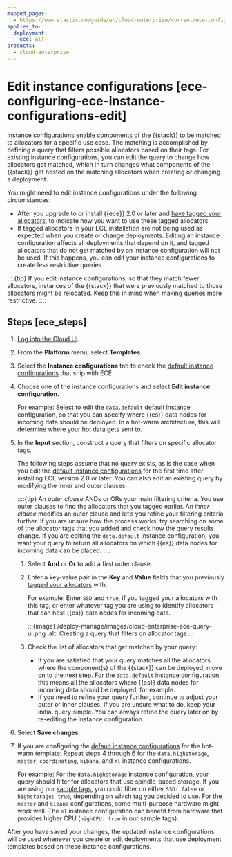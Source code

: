 ```yaml
---
mapped_pages:
  - https://www.elastic.co/guide/en/cloud-enterprise/current/ece-configuring-ece-instance-configurations-edit.html
applies_to:
  deployment:
    ece: all
products:
  - cloud-enterprise
---
```


# Edit instance configurations [ece-configuring-ece-instance-configurations-edit]

Instance configurations enable components of the {{stack}} to be matched to allocators for a specific use case. The matching is accomplished by defining a query that filters possible allocators based on their tags. For existing instance configurations, you can edit the query to change how allocators get matched, which in turn changes what components of the {{stack}} get hosted on the matching allocators when creating or changing a deployment.

You might need to edit instance configurations under the following circumstances:

* After you upgrade to or install {{ece}} 2.0 or later and [have tagged your allocators](ece-configuring-ece-tag-allocators.md), to indicate how you want to use these tagged allocators.
* If tagged allocators in your ECE installation are not being used as expected when you create or change deployments. Editing an instance configuration affects all deployments that depend on it, and tagged allocators that do not get matched by an instance configuration will not be used. If this happens, you can edit your instance configurations to create less restrictive queries.

::::{tip}
If you edit instance configurations, so that they match fewer allocators, instances of the {{stack}} that were previously matched to those allocators might be relocated. Keep this in mind when making queries more restrictive.
::::

## Steps [ece_steps]

1. [Log into the Cloud UI](log-into-cloud-ui.md).
2. From the **Platform** menu, select **Templates**.
3. Select the **Instance configurations** tab to check the [default instance configurations](./ece-configuring-ece-instance-configurations-default.md) that ship with ECE.
4. Choose one of the instance configurations and select **Edit instance configuration**.

    For example: Select to edit the `data.default` default instance configuration, so that you can specify where {{es}} data nodes for incoming data should be deployed. In a hot-warm architecture, this will determine where your hot data gets sent to.

5. In the **Input** section, construct a query that filters on specific allocator tags.

    The following steps assume that no query exists, as is the case when you edit the [default instance configurations](./ece-configuring-ece-instance-configurations-default.md) for the first time after installing ECE version 2.0 or later. You can also edit an existing query by modifying the inner and outer clauses.

    ::::{tip}
    An *outer clause* ANDs or ORs your main filtering criteria. You use outer clauses to find the allocators that you tagged earlier. An *inner clause* modifies an outer clause and let’s you refine your filtering criteria further. If you are unsure how the process works, try searching on some of the allocator tags that you added and check how the query results change. If you are editing the `data.default` instance configuration, you want your query to return all allocators on which {{es}} data nodes for incoming data can be placed.
    ::::


    1. Select **And** or **Or** to add a first outer clause.
    2. Enter a key-value pair in the **Key** and **Value** fields that you previously [tagged your allocators](ece-configuring-ece-tag-allocators.md) with.

        For example: Enter `SSD` and `true`, if you tagged your allocators with this tag, or enter whatever tag you are using to identify allocators that can host {{es}} data nodes for incoming data.

        :::{image} /deploy-manage/images/cloud-enterprise-ece-query-ui.png
        :alt: Creating a query that filters on allocator tags
        :::

    3. Check the list of allocators that get matched by your query:

        * If you are satisfied that your query matches all the allocators where the component(s) of the {{stack}} can be deployed, move on to the next step. For the `data.default` instance configuration, this means all the allocators where {{es}} data nodes for incoming data should be deployed, for example.
        * If you need to refine your query further, continue to adjust your outer or inner clauses. If you are unsure what to do, keep your initial query simple. You can always refine the query later on by re-editing the instance configuration.

6. Select **Save changes**.
7. If you are configuring the [default instance configurations](./ece-configuring-ece-instance-configurations-default.md) for the hot-warm template: Repeat steps 4 through 6 for the `data.highstorage`, `master`, `coordinating`, `kibana`, and `ml` instance configurations.

    For example: For the `data.highstorage` instance configuration, your query should filter for allocators that use spindle-based storage. If you are using our [sample tags](ece-configuring-ece-tag-allocators.md#allocator-sample-tags), you could filter on either `SSD: false` or `highstorage: true`, depending on which tag you decided to use. For the `master` and `kibana` configurations, some multi-purpose hardware might work well. The `ml` instance configuration can benefit from hardware that provides higher CPU (`highCPU: true` in our sample tags).


After you have saved your changes, the updated instance configurations will be used whenever you create or edit deployments that use deployment templates based on these instance configurations.

